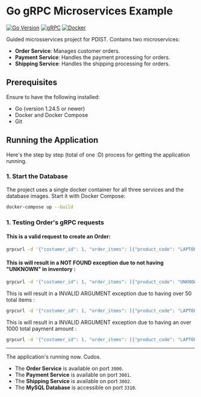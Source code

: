 # Go gRPC Microservices Example

[![Go Version](https://img.shields.io/badge/Go-1.22+-00ADD8.svg)](https://golang.org/)
[![gRPC](https://img.shields.io/badge/gRPC-v1.64-00D4B1.svg)](https://grpc.io/)
[![Docker](https://img.shields.io/badge/Docker-26.1-2496ED.svg)](https://www.docker.com/)

Guided microsservices project for PDIST. Contains two microservices:
- **Order Service**: Manages customer orders.
- **Payment Service**: Handles the payment processing for orders.
- **Shipping Service**: Handles the shipping processing for orders.

## Prerequisites

Ensure to have the following installed:
- Go (version 1.24.5 or newer)
- Docker and Docker Compose
- Git

## Running the Application

Here's the step by step (total of one :D) process for getting the application running.

### 1. Start the Database

The project uses a single docker container for all three services and the database images. Start it with Docker Compose:

```bash
docker-compose up --build
```

### 1. Testing Order's gRPC requests

#### This is a valid request to create an Order:

```bash
grpcurl -d '{"costumer_id": 1, "order_items": [{"product_code": "LAPTOP001", "quantity": 1, "unit_price": 350}]}' -plaintext localhost:3001 Order/Create
```

#### This is will result in a NOT FOUND exception due to not having "UNKNOWN" in inventory :

```bash
grpcurl -d '{"costumer_id": 1, "order_items": [{"product_code": "UNKNOWN", "quantity": 1, "unit_price": 350}]}' -plaintext localhost:3001 Order/Create
```

This is will result in a INVALID ARGUMENT exception due to having over 50 total items :

```bash
grpcurl -d '{"costumer_id": 1, "order_items": [{"product_code": "LAPTOP001", "quantity": 100, "unit_price": 350}]}' -plaintext localhost:3001 Order/Create
```

This is will result in a INVALID ARGUMENT exception due to having an over 1000 total payment amount :

```bash
grpcurl -d '{"costumer_id": 1, "order_items": [{"product_code": "LAPTOP001", "quantity": 10, "unit_price": 1350}]}' -plaintext localhost:3001 Order/Create
```

---

The application's running now. Cudos.
- The **Order Service** is available on port `3000`.
- The **Payment Service** is available on port `3001`.
- The **Shipping Service** is available on port `3002`.
- The **MySQL Database** is accessible on port `3310`.